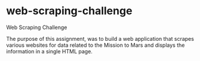 # web-scraping-challenge
Web Scraping Challenge

The purpose of this assignment, was to build a web application that scrapes various websites for data related to the Mission to Mars and displays the information in a single HTML page. 
